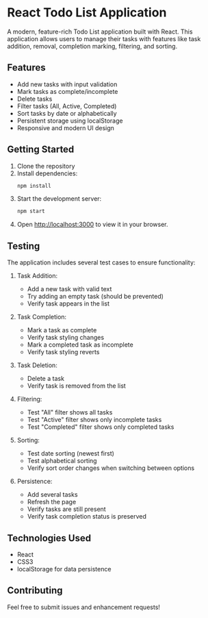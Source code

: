 # React Todo List Application

A modern, feature-rich Todo List application built with React. This application allows users to manage their tasks with features like task addition, removal, completion marking, filtering, and sorting.

## Features

- Add new tasks with input validation
- Mark tasks as complete/incomplete
- Delete tasks
- Filter tasks (All, Active, Completed)
- Sort tasks by date or alphabetically
- Persistent storage using localStorage
- Responsive and modern UI design

## Getting Started

1. Clone the repository
2. Install dependencies:
   ```bash
   npm install
   ```
3. Start the development server:
   ```bash
   npm start
   ```
4. Open [http://localhost:3000](http://localhost:3000) to view it in your browser.

## Testing

The application includes several test cases to ensure functionality:

1. Task Addition:

   - Add a new task with valid text
   - Try adding an empty task (should be prevented)
   - Verify task appears in the list

2. Task Completion:

   - Mark a task as complete
   - Verify task styling changes
   - Mark a completed task as incomplete
   - Verify task styling reverts

3. Task Deletion:

   - Delete a task
   - Verify task is removed from the list

4. Filtering:

   - Test "All" filter shows all tasks
   - Test "Active" filter shows only incomplete tasks
   - Test "Completed" filter shows only completed tasks

5. Sorting:

   - Test date sorting (newest first)
   - Test alphabetical sorting
   - Verify sort order changes when switching between options

6. Persistence:
   - Add several tasks
   - Refresh the page
   - Verify tasks are still present
   - Verify task completion status is preserved

## Technologies Used

- React
- CSS3
- localStorage for data persistence

## Contributing

Feel free to submit issues and enhancement requests!
#
